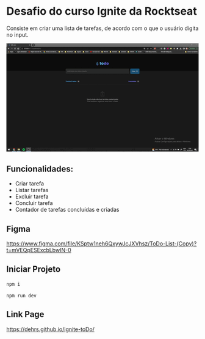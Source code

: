 # Desafio do curso Ignite da Rocktseat
Consiste em criar uma lista de tarefas, de acordo com o que o usuário digita no input.

![](todo.gif)

## Funcionalidades:
  * Criar tarefa
  * Listar tarefas
  * Excluir tarefa
  * Concluir tarefa
  * Contador de tarefas concluídas e criadas
  
  ## Figma
  https://www.figma.com/file/KSptw1neh6QxywJcJXVhsz/ToDo-List-(Copy)?t=mVEQpESExcbLbwIN-0
  
  ## Iniciar Projeto
  ```
  npm i
  ```
   ```
  npm run dev
  ```
  
  ## Link Page
  <https://dehrs.github.io/ignite-toDo/>
